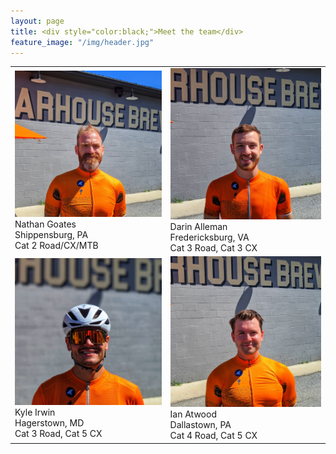 ```yaml
---
layout: page
title: <div style="color:black;">Meet the team</div>
feature_image: "/img/header.jpg"
---
```

<table>
<tr>
    <td>
        <div class="overlaycontainer">
        <img src="/img/hs_goates.jpeg" alt="Goates" class="image">
        <div class="overlay">Nathan Goates<br>Shippensburg, PA<br> Cat 2 Road/CX/MTB</div>
        </div>
    </td>
    <td>
        <div class="overlaycontainer">
            <img src="/img/hs_darin.jpeg" alt="Darin" class="image">
            <div class="overlay">Darin Alleman<br>Fredericksburg, VA<br>Cat 3 Road, Cat 3 CX</div>
        </div>
    </td>
</tr>
<tr>
    <td>
        <div class="overlaycontainer">
            <img src="/img/hs_kyle.jpeg" alt="Kyle" class="image">
            <div class="overlay">Kyle Irwin<br>Hagerstown, MD<br>Cat 3 Road, Cat 5 CX</div>
        </div>
    </td>
    <td>
        <div class="overlaycontainer">
            <img src="/img/hs_ian.jpeg" alt="Ian" class="image">
            <div class="overlay">Ian Atwood<br>Dallastown, PA<br>Cat 4 Road, Cat 5 CX</div>
        </div>
    </td>
</tr>




